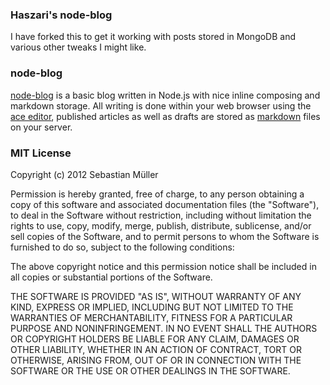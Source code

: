 ### Haszari's node-blog

I have forked this to get it working with posts stored in MongoDB and various other tweaks I might like.

### node-blog 

[node-blog](http://semu.mp/node-blog.html) is a basic blog written in Node.js with nice inline composing and markdown storage. All writing is done within your web browser using the [ace editor](http://ace.ajax.org/), published articles as well as drafts are stored as [markdown](http://daringfireball.net/projects/markdown/) files on your server.
   
### MIT License

Copyright (c) 2012 Sebastian Müller

Permission is hereby granted, free of charge, to any person obtaining a copy of this software and associated documentation files (the "Software"), to deal in the Software without restriction, including without limitation the rights to use, copy, modify, merge, publish, distribute, sublicense, and/or sell copies of the Software, and to permit persons to whom the Software is furnished to do so, subject to the following conditions:

The above copyright notice and this permission notice shall be included in all copies or substantial portions of the Software.

THE SOFTWARE IS PROVIDED "AS IS", WITHOUT WARRANTY OF ANY KIND, EXPRESS OR IMPLIED, INCLUDING BUT NOT LIMITED TO THE WARRANTIES OF MERCHANTABILITY, FITNESS FOR A PARTICULAR PURPOSE AND NONINFRINGEMENT. IN NO EVENT SHALL THE AUTHORS OR COPYRIGHT HOLDERS BE LIABLE FOR ANY CLAIM, DAMAGES OR OTHER LIABILITY, WHETHER IN AN ACTION OF CONTRACT, TORT OR OTHERWISE, ARISING FROM, OUT OF OR IN CONNECTION WITH THE SOFTWARE OR THE USE OR OTHER DEALINGS IN THE SOFTWARE.
